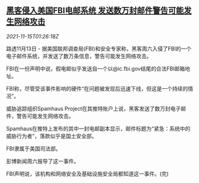 <!--1636939862000-->
[黑客侵入美国FBI电邮系统 发送数万封邮件警告可能发生网络攻击](https://cn.reuters.com/article/usfbi-mail-hacking-accident-1115-idCNKBS2I003D)
------

<div><i>2021-11-15T01:26:18Z</i></div><p>路透11月13日 - 据美国联邦调查局(FBI)和安全专家称，黑客周六入侵了FBI的一个电子邮件系统，并发送了数万条信息，警告可能发生网络攻击。</p><p>FBI在一份声明中说，假电邮似乎发送自一个以@ic.fbi.gov结尾的合法FBI邮箱地址。</p><p>FBI称，尽管受该事件影响的硬件“在问题被发现后迅速下线，但这是一个持续的情况”。</p><p>威胁追踪组织Spamhaus Project在其推特账户上说，黑客发送了数万封电子邮件，警告可能发生网络攻击。</p><p>Spamhaus在推特上发布的其中一封电邮副本显示，邮件标题为“紧急：系统中的威胁行为者”，落款似乎是国土安全部。</p><p>FBI隶属于美国司法部。</p><p>彭博新闻周六报导了这一事件。</p><p>FBI声明说，该机构和网络安全及基础设施安全局都知道这一事件。(完)</p>
